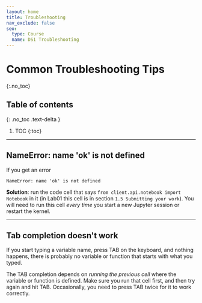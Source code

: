 ```yaml
---
layout: home
title: Troubleshooting
nav_exclude: false
seo:
  type: Course
  name: DS1 Troubleshooting
---
```


# Common Troubleshooting Tips
{:.no_toc}

## Table of contents
{: .no_toc .text-delta }

1. TOC
{:toc}

---


## NameError: name 'ok' is not defined

If you get an error
```
NameError: name 'ok' is not defined
```

**Solution**: run the code cell that says `from client.api.notebook import Notebook` in it (in Lab01 this cell is in section `1.5 Submitting your work`). You will need to run this cell _every time_ you start a new Jupyter session or restart the kernel. 

-----

## Tab completion doesn't work 

If you start typing a variable name, press TAB on the keyboard, and nothing happens, there is probably no variable or function that starts with what you typed.

The TAB completion depends on _running the previous cell_ where the variable or function is defined. 
Make sure you run that cell first, and then try again and hit TAB. 
Occasionally, you need to press TAB twice for it to work correctly.



